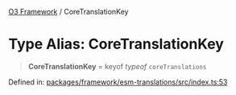 [O3 Framework](../API.md) / CoreTranslationKey

# Type Alias: CoreTranslationKey

> **CoreTranslationKey** = keyof *typeof* `coreTranslations`

Defined in: [packages/framework/esm-translations/src/index.ts:53](https://github.com/habeshabro/openmrs-esm-core/blob/main/packages/framework/esm-translations/src/index.ts#L53)
